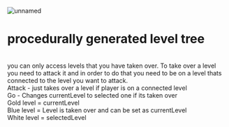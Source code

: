 ![unnamed](https://github.com/user-attachments/assets/17b094b9-c2ae-433a-8f44-78282352eb3a)
<h1>procedurally generated level tree</h1> </br>
you can only access levels that you have taken over. To take over a level you need to attack it and in order to do that you need to be on a level thats connected to the level you want to attack. </br>
Attack - just takes over a level if player is on a connected level </br>
Go - Changes currentLevel to selected one if its taken over </br>
Gold level = currentLevel </br>
Blue level = Level is taken over and can be set as currentLevel </br>
White level = selectedLevel </br>


